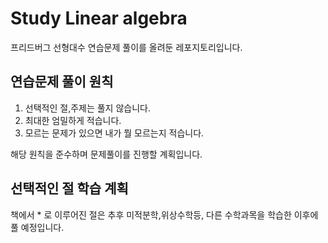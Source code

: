 # Study Linear algebra

프리드버그 선형대수 연습문제 풀이를 올려둔 레포지토리입니다.


## 연습문제 풀이 원칙

1.  선택적인 절,주제는 풀지 않습니다.
2.  최대한 엄밀하게 적습니다.
3.  모르는 문제가 있으면 내가 뭘 모르는지 적습니다.

해당 원칙을 준수하며 문제풀이를 진행할 계획입니다.


## 선택적인 절 학습 계획

책에서 * 로 이루어진 절은 추후 미적분학,위상수학등, 다른 수학과목을 학습한 이후에 풀 예정입니다.
